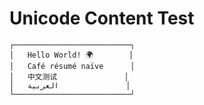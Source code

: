 # Unicode Content Test

```
┌──────────────────────────┐
│   Hello World! 🌍        │
│   Café résumé naïve      │
│   中文测试               │
│   العربية               │
└──────────────────────────┘
```